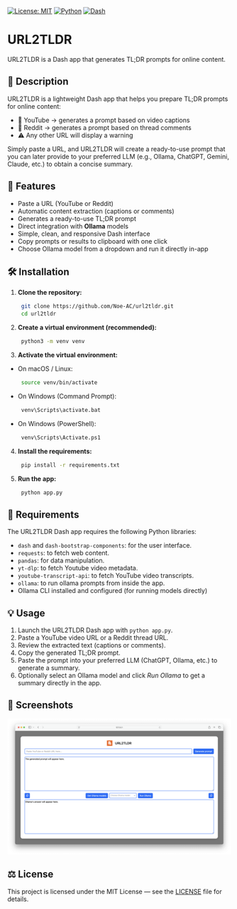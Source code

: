 [![License: MIT](https://img.shields.io/badge/License-MIT-yellow.svg)](./LICENSE)
[![Python](https://img.shields.io/badge/python-3.9%2B-blue.svg)]()
[![Dash](https://img.shields.io/badge/Dash-app-red)]()

# URL2TLDR

URL2TLDR is a Dash app that generates TL;DR prompts for online content.

## 📖 Description

URL2TLDR is a lightweight Dash app that helps you prepare TL;DR prompts for online content:

- 🎥 YouTube → generates a prompt based on video captions
- 📰 Reddit → generates a prompt based on thread comments
- ⚠️ Any other URL will display a warning

Simply paste a URL, and URL2TLDR will create a ready-to-use prompt that you can later provide to your preferred LLM (e.g., Ollama, ChatGPT, Gemini, Claude, etc.) to obtain a concise summary.

## 🚀 Features

- Paste a URL (YouTube or Reddit)
- Automatic content extraction (captions or comments)
- Generates a ready-to-use TL;DR prompt
- Direct integration with **Ollama** models
- Simple, clean, and responsive Dash interface
- Copy prompts or results to clipboard with one click
- Choose Ollama model from a dropdown and run it directly in-app

## 🛠️ Installation

1. **Clone the repository:**
   ```bash
	git clone https://github.com/Noe-AC/url2tldr.git
	cd url2tldr
   ```

2. **Create a virtual environment (recommended):**
   ```bash
	python3 -m venv venv
   ```

3. **Activate the virtual environment:**

- On macOS / Linux:
   ```bash
	source venv/bin/activate
   ```
- On Windows (Command Prompt):
   ```bash
	venv\Scripts\activate.bat
   ```
- On Windows (PowerShell):
   ```bash
	venv\Scripts\Activate.ps1
   ```

4. **Install the requirements:**
   ```bash
	pip install -r requirements.txt
   ```

5. **Run the app:**
   ```bash
	python app.py
   ```

## 🧩 Requirements

The URL2TLDR Dash app requires the following Python libraries:

- ``dash`` and ``dash-bootstrap-components``: for the user interface.
- ``requests``: to fetch web content.
- ``pandas``: for data manipulation.
- ``yt-dlp``: to fetch Youtube video metadata.
- ``youtube-transcript-api``: to fetch YouTube video transcripts.
- ``ollama``: to run ollama prompts from inside the app.
- Ollama CLI installed and configured (for running models directly)

## 💡 Usage

1. Launch the URL2TLDR Dash app with ``python app.py``.
2. Paste a YouTube video URL or a Reddit thread URL.
3. Review the extracted text (captions or comments).
4. Copy the generated TL;DR prompt.
5. Paste the prompt into your preferred LLM (ChatGPT, Ollama, etc.) to generate a summary.
6. Optionally select an Ollama model and click *Run Ollama* to get a summary directly in the app.

## 📸 Screenshots

![URL2TLDR Screenshot](screenshots/screenshot-v0.1.6.png)

## ⚖️ License

This project is licensed under the MIT License — see the [LICENSE](./LICENSE) file for details.
